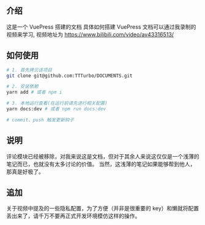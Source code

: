 <!--[![Build Status](https://travis-ci.com/shanyuhai123/documents.svg?branch=master)](https://travis-ci.com/shanyuhai123/documents) [![GitHub forks](https://img.shields.io/github/forks/shanyuhai123/documents)](https://github.com/shanyuhai123/documents/network) [![GitHub stars](https://img.shields.io/github/stars/shanyuhai123/documents)](https://github.com/shanyuhai123/documents/stargazers) [![GitHub license](https://img.shields.io/github/license/shanyuhai123/documents)](https://github.com/shanyuhai123/documents/blob/master/LICENSE)-->

## 介绍

这是一个 VuePress 搭建的文档
具体如何搭建 VuePress 文档可以通过我录制的视频来学习, 视频地址为 https://www.bilibili.com/video/av43316513/



## 如何使用

```bash
# 1. 首先拷贝该项目
git clone git@github.com:TTTurbo/DOCUMENTS.git

# 2. 安装依赖
yarn add # 或者 npm i

# 3. 本地运行查看(在运行前请先进行相关配置)
yarn docs:dev # 或者 npm run docs:dev

# commit、push 触发更新钩子
```



## 说明

评论模块已经被移除，对我来说这是文档，但对于其余人来说这仅仅是一个浅薄的笔记而已，也就没有太多讨论的价值。
当然，这浅薄的笔记如果能够帮到他人，那真是好极了。



## 追加

关于视频中提及的一些隐私配置，为了方便（并非是很重要的 key）和懒就将配置丢出来了，请千万不要再正式开发环境模仿这样的操作。